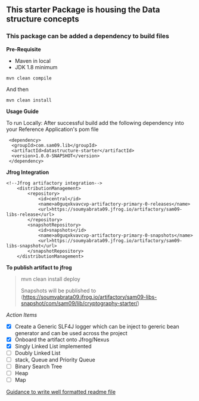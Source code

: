 ## This starter Package is housing the Data structure concepts
### This package can be added a dependency to build files

**Pre-Requisite**
 - Maven in local
 - JDK 1.8 minimum
 
 ````
 mvn clean compile
 ````
 And then
 ````
 mvn clean install
 ````
**Usage Guide**

To run Locally:
After successful build add the following dependency into your Reference Application's pom file

````
 <dependency>
  <groupId>com.sam09.lib</groupId>
  <artifactId>datastructure-starter</artifactId>
  <version>1.0.0-SNAPSHOT</version>
 </dependency>
````

**Jfrog Integration**
````
<!--Jfrog artifactory integration-->
	<distributionManagement>
		<repository>
			<id>central</id>
			<name>a0guqxkvavcvp-artifactory-primary-0-releases</name>
			<url>https://soumyabrata09.jfrog.io/artifactory/sam09-libs-release</url>
		</repository>
		<snapshotRepository>
			<id>snapshots</id>
			<name>a0guqxkvavcvp-artifactory-primary-0-snapshots</name>
			<url>https://soumyabrata09.jfrog.io/artifactory/sam09-libs-snapshot</url>
		</snapshotRepository>
	</distributionManagement>
````

**To publish artifact to jfrog**
> mvn clean install deploy
> 
> Snapshots will be published to
> (https://soumyabrata09.jfrog.io/artifactory/sam09-libs-snapshot/com/sam09/lib/cryptography-starter/)

_Action Items_
 - [x] Create a Generic SLF4J logger which can be inject to gereric bean generator and can be used across the project 
 - [x] Onboard the artifact onto Jfrog/Nexus
 - [x] Singly Linked List implemented
 - [ ] Doubly Linked List
 - [ ] stack, Queue and Priority Queue
 - [ ] Binary Search Tree
 - [ ] Heap
 - [ ] Map
 
[Guidance to write well formatted readme file](https://docs.github.com/en/github/writing-on-github/getting-started-with-writing-and-formatting-on-github/basic-writing-and-formatting-syntax)